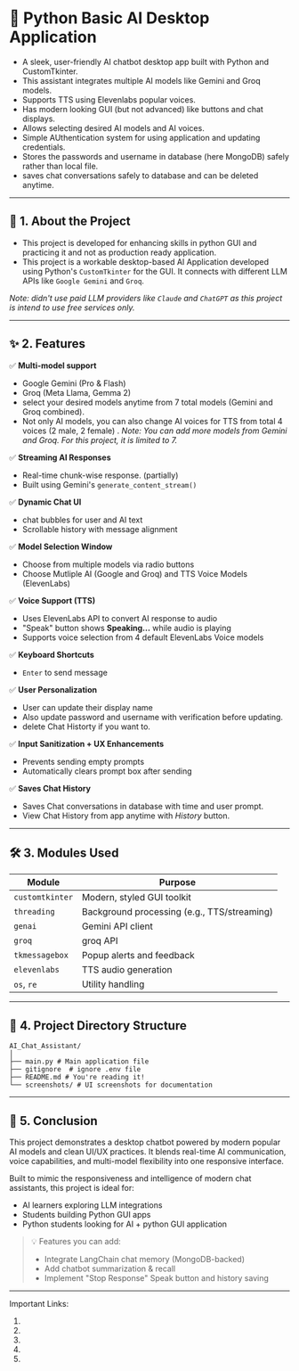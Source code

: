 # 🧠 Python Basic AI Desktop Application

- A sleek, user-friendly AI chatbot desktop app built with Python and CustomTkinter. 
- This assistant integrates multiple AI models like Gemini and Groq models.
- Supports TTS using Elevenlabs popular voices.
- Has modern looking GUI (but not advanced) like buttons and chat displays. 
- Allows selecting desired AI models and AI voices.
- Simple AUthentication system for using application and updating credentials.
- Stores the passwords and username in database (here MongoDB) safely rather than local file.
- saves chat conversations safely to database and can be deleted anytime.
---

## 📌 1. About the Project

- This project is developed for enhancing skills in python GUI and practicing it and not as production ready application. 
- This project is a workable desktop-based AI Application developed using Python's `CustomTkinter` for the GUI. It connects with different LLM APIs like `Google Gemini` and `Groq`.

_Note: didn't use paid LLM providers like `Claude` and `ChatGPT` as this project is intend to use free services only._

---

## ✨ 2. Features

✅ **Multi-model support**  
- Google Gemini (Pro & Flash)   
- Groq (Meta Llama, Gemma 2)
- select your desired models anytime from 7 total models (Gemini and Groq combined).
- Not only AI models, you can also change AI voices for TTS from total 4 voices (2 male, 2 female) .
_Note: You can add more models from Gemini and Groq. For this project, it is limited to 7._

✅ **Streaming AI Responses**  
- Real-time chunk-wise response. (partially)
- Built using Gemini's `generate_content_stream()`

✅ **Dynamic Chat UI**  
- chat bubbles for user and AI text  
- Scrollable history with message alignment  

✅ **Model Selection Window**  
- Choose from multiple models via radio buttons  
- Choose Mutliple AI (Google and Groq) and TTS Voice Models (ElevenLabs) 

✅ **Voice Support (TTS)**  
- Uses ElevenLabs API to convert AI response to audio  
- "Speak" button shows **Speaking...** while audio is playing  
- Supports voice selection from 4 default ElevenLabs Voice models  

✅ **Keyboard Shortcuts**  
- `Enter` to send message  

✅ **User Personalization**  
- User can update their display name  
- Also update password and username with verification before updating.
- delete Chat Historty if you want to.

✅ **Input Sanitization + UX Enhancements**  
- Prevents sending empty prompts  
- Automatically clears prompt box after sending

✅ **Saves Chat History**
- Saves Chat conversations in database with time and user prompt.
- View Chat History from app anytime with _History_ button.

---

## 🛠️ 3. Modules Used

| Module         | Purpose                              |
|----------------|---------------------------------------|
| `customtkinter`| Modern, styled GUI toolkit            |
| `threading`    | Background processing (e.g., TTS/streaming) |
| `genai`        | Gemini API client              |
| `groq`         | groq API
| `tkmessagebox` | Popup alerts and feedback              |
| `elevenlabs`   | TTS audio generation                  |
| `os`, `re`     | Utility handling                      |

---

## 📁 4. Project Directory Structure
```
AI_Chat_Assistant/
│
├── main.py # Main application file
├── gitignore  # ignore .env file
├── README.md # You're reading it!
└── screenshots/ # UI screenshots for documentation
```
---

## 🧾 5. Conclusion

This project demonstrates a desktop chatbot powered by modern popular AI models and clean UI/UX practices. It blends real-time AI communication, voice capabilities, and multi-model flexibility into one responsive interface.

Built to mimic the responsiveness and intelligence of modern chat assistants, this project is ideal for:
- AI learners exploring LLM integrations
- Students building Python GUI apps
- Python students looking for AI + python GUI application

> 💡 Features you can add:
> - Integrate LangChain chat memory (MongoDB-backed)  
> - Add chatbot summarization & recall  
> - Implement "Stop Response" Speak button and history saving

---

Important Links:
1. [](https://ai.google.dev/gemini-api/docs)
2. [](https://console.groq.com/docs/quickstart)
3. [](https://elevenlabs.io/app/home)
4. [](https://elevenlabs.io/docs/quickstart)
5. [](https://customtkinter.tomschimansky.com/)